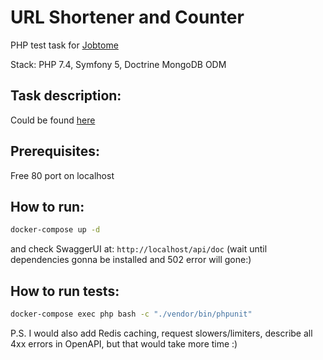 # URL Shortener and Counter
PHP test task for [Jobtome](https://jobtome.com/)

Stack: PHP 7.4, Symfony 5, Doctrine MongoDB ODM

## Task description:
Could be found [here](TASK.md)

## Prerequisites:
Free 80 port on localhost

## How to run:
```bash
docker-compose up -d
```
and check SwaggerUI at: `http://localhost/api/doc` (wait until dependencies gonna be installed and 502 error will gone:)

## How to run tests:
```bash
docker-compose exec php bash -c "./vendor/bin/phpunit"
```

P.S. I would also add Redis caching, request slowers/limiters, describe all 4xx errors in OpenAPI, but that would take more time :)
